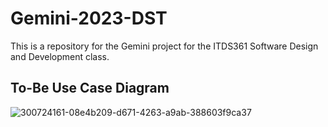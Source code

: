 # Gemini-2023-DST
This is a repository for the Gemini project for the ITDS361 Software Design and Development class.

## To-Be Use Case Diagram

![300724161-08e4b209-d671-4263-a9ab-388603f9ca37](https://github.com/ICT-Mahidol/Gemini-2023-DST/assets/1671353/54b86b2e-7283-400e-b939-2c6764b971bd)
